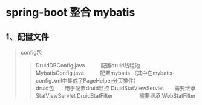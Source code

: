 # spring-boot 整合 mybatis <br/>
## 1、配置文件    <br/>
>config包
>>DruidDBConfig.java　　　配置druid线程池  <br/>
>>MybatisConfig.java　　　配置mybatis  （其中在mybatis-config.xml中集成了PageHelper分页插件）  <br/>
>druid包　　用于配置druid监控
>>DruidStatViewServlet　　需要继承  StatViewServlet
>>DruidStatFilter　　　　　需要继承  WebStatFilter
